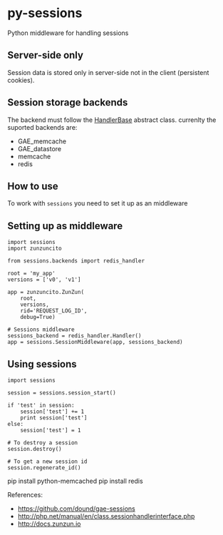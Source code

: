 py-sessions
===========

Python middleware for handling sessions

Server-side only
----------------

Session data is stored only in server-side not in the client (persistent cookies).


Session storage backends
------------------------

The backend must follow the [HandlerBase](https://github.com/nbari/py-sessions/blob/master/sessions/backends/__init__.py) abstract class.
currenlty the suported backends are:

* GAE_memcache
* GAE_datastore
* memcache
* redis



How to use
----------

To work with ``sessions`` you need to set it up as an middleware

Setting up as middleware
------------------------

    import sessions
    import zunzuncito

    from sessions.backends import redis_handler

    root = 'my_app'
    versions = ['v0', 'v1']

    app = zunzuncito.ZunZun(
        root,
        versions,
        rid='REQUEST_LOG_ID',
        debug=True)

    # Sessions middleware
    sessions_backend = redis_handler.Handler()
    app = sessions.SessionMiddleware(app, sessions_backend)

Using sessions
--------------

    import sessions

    session = sessions.session_start()

    if 'test' in session:
        session['test'] += 1
        print session['test']
    else:
        session['test'] = 1

    # To destroy a session
    session.destroy()

    # To get a new session id
    session.regenerate_id()



pip install python-memcached
pip install redis

References:
* https://github.com/dound/gae-sessions
* http://php.net/manual/en/class.sessionhandlerinterface.php
* http://docs.zunzun.io
